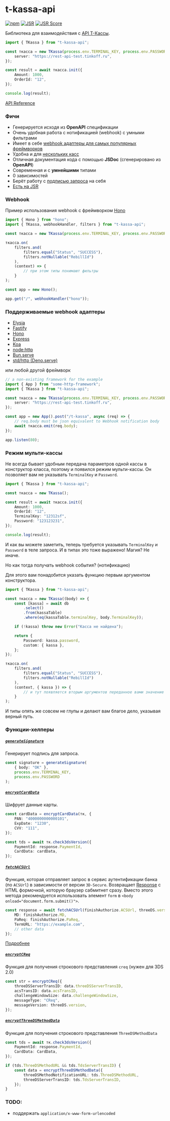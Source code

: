 # t-kassa-api

[![npm](https://img.shields.io/npm/v/t-kassa-api?logo=npm&style=flat&labelColor=000&color=3b82f6)](https://www.npmjs.org/package/t-kassa-api)
[![JSR](https://jsr.io/badges/@kravets/t-kassa-api)](https://jsr.io/@kravets/t-kassa-api)
[![JSR Score](https://jsr.io/badges/@kravets/t-kassa-api/score)](https://jsr.io/@kravets/t-kassa-api)

</div>

Библиотека для взаимодействия с [API Т-Кассы](https://www.tbank.ru/kassa/dev/payments/index.html).

```ts
import { TKassa } from "t-kassa-api";

const ткасса = new TKassa(process.env.TERMINAL_KEY, process.env.PASSWORD, {
    server: "https://rest-api-test.tinkoff.ru",
});

const result = await ткасса.init({
    Amount: 1000,
    OrderId: "12",
});

console.log(result);
```

[API Reference](https://jsr.io/@kravets/t-kassa-api/doc)

### Фичи

-   Генерируется исходя из **OpenAPI** спецификации
-   Очень удобная работа с нотификацией (webhook) с умными фильтрами
-   Имеет в себе [webhook адаптеры для самых популярных фреймворков](#поддерживаемые-webhook-адаптеры)
-   Удобна и для [нескольких касс](#режим-мульти-кассы)
-   Отличная документация кода с помощью **JSDoc** (сгенерировано из **OpenAPI**)
-   Современная и с **умнейшими** типами
-   0 зависимостей
-   Берёт работу с [подписью запроса](https://www.tbank.ru/kassa/dev/payments/index.html#section/Podpis-zaprosa) на себя
-   [Есть на JSR](https://jsr.io/@kravets/t-kassa-api)

### Webhook

Пример использования webhook с фреймворком [Hono](https://hono.dev/)

```ts
import { Hono } from "hono";
import { TKassa, webhookHandler, filters } from "t-kassa-api";

const ткасса = new TKassa(process.env.TERMINAL_KEY, process.env.PASSWORD);

ткасса.on(
    filters.and(
        filters.equal("Status", "SUCCESS"),
        filters.notNullable("RebillId")
    ),
    (context) => {
        // при этом типы понимают фильтры
    }
);

const app = new Hono();

app.get("/", webhookHandler("hono"));
```

### Поддерживаемые webhook адаптеры

-   [Elysia](https://elysiajs.com/)
-   [Fastify](https://fastify.dev/)
-   [Hono](https://hono.dev/)
-   [Express](https://expressjs.com/)
-   [Koa](https://koajs.com/)
-   [node:http](https://nodejs.org/api/http.html)
-   [Bun.serve](https://bun.sh/docs/api/http)
-   [std/http (Deno.serve)](https://docs.deno.com/runtime/manual/runtime/http_server_apis#http-server-apis)

или любой другой фреймворк

```ts
// a non-existing framework for the example
import { App } from "some-http-framework";
import { TKassa } from "t-kassa-api";

const ткасса = new TKassa(process.env.TERMINAL_KEY, process.env.PASSWORD, {
    server: "https://rest-api-test.tinkoff.ru",
});

const app = new App().post("/t-kassa", async (req) => {
    // req.body must be json equivalent to Webhook notification body
    await ткасса.emit(req.body);
});

app.listen(80);
```

### Режим мульти-кассы

Не всегда бывает удобным передача параметров одной кассы в конструктор класса, поэтому и появился режим мульти-кассы. Он позволяет вам не указывать `TerminalKey` и `Password`.

```ts
import { TKassa } from "t-kassa-api";

const ткасса = new TKassa();

const result = await ткасса.init({
    Amount: 1000,
    OrderId: "12",
    TerminalKey: "12312sf",
    Password: "123123231",
});

console.log(result);
```

И как вы можете заметить, теперь требуется указывать `TerminalKey` и `Password` в теле запроса. И в типах это тоже выражено! Магия? Не иначе.

Но как тогда получать webhook события? (нотификацию)

Для этого вам понадобится указать функцию первым аргументом конструктора.

```ts
import { TKassa } from "t-kassa-api";

const ткасса = new TKassa((body) => {
    const [kassa] = await db
        .select()
        .from(kassaTable)
        .where(eq(kassaTable.terminalKey, body.TerminalKey));

    if (!kassa) throw new Error("Касса не найдена");

    return {
        Password: kassa.password,
        custom: { kassa },
    };
});

ткасса.on(
    filters.and(
        filters.equal("Status", "SUCCESS"),
        filters.notNullable("RebillId")
    ),
    (context, { kassa }) => {
        // и тут появляется вторым аргументов переданное вами значение в custom
    }
);
```

И типы опять же совсем не глупы и делают вам благое дело, указывая верный путь.

### Функции-хелперы

##### [`generateSignature`](https://jsr.io/@kravets/t-kassa-api/doc/~/generateSignature)

Генерирует подпись для запроса.

```ts
const signature = generateSignature(
    { body: "OK" },
    process.env.TERMINAL_KEY,
    process.env.PASSWORD
);
```

##### [`encryptCardData`](https://jsr.io/@kravets/t-kassa-api/doc/~/encryptCardData)

Шифрует данные карты.

```ts
const cardData = encryptCardData(тк, {
    PAN: "4000000000000101",
    ExpDate: "1230",
    CVV: "111",
});

const tds = await тк.check3dsVersion({
    PaymentId: response.PaymentId,
    CardData: cardData,
});
```

##### [`fetchACSUrl`](https://jsr.io/@kravets/t-kassa-api/doc/~/fetchACSUrl)

Функция, которая отправляет запрос в сервис аутентификации банка (по `ACSUrl`) в зависимости от версии `3D-Secure`. Возвращает [Response](https://developer.mozilla.org/en-US/docs/Web/API/Response) с HTML формочкой, которую браузер сабмитнет сразу. Вместо этого метода рекомендуется использовать элемент `form` в `<body onload="document.form.submit()">`.

```ts
const response = await fetchACSUrl(finishAuthorize.ACSUrl, threeDS.version, {
    MD: finishAuthorize.MD,
    PaReq: finishAuthorize.PaReq,
    TermURL: "https://example.com",
    // other data
});
```

[Подробнее](https://www.tbank.ru/kassa/dev/payments/index.html#tag/Scenarii-oplaty-po-karte/Scenarii-platezha)

##### [`encryptCReq`](https://jsr.io/@kravets/t-kassa-api/doc/~/encryptCReq)

Функция для получения строкового представления `creq` (нужен для 3DS 2.0)

```ts
const str = encryptCReq({
    threeDSServerTransID: data.threeDSServerTransID,
    acsTransID: data.acsTransID,
    challengeWindowSize: data.challengeWindowSize,
    messageType: "CReq",
    messageVersion: threeDS.version,
});
```

##### [`encryptThreeDSMethodData`](https://jsr.io/@kravets/t-kassa-api/doc/~/encryptThreeDSMethodData)

Функция для получения строкового представления `ThreeDSMethodData`

```ts
const tds = await тк.check3dsVersion({
    PaymentId: response.PaymentId,
    CardData: CardData,
});

if (tds.ThreeDSMethodURL && tds.TdsServerTransID) {
    const data = encryptThreeDSMethodData({
        threeDSMethodNotificationURL: tds.ThreeDSMethodURL,
        threeDSServerTransID: tds.TdsServerTransID,
    });
}
```

### TODO:

-   поддержать `application/x-www-form-urlencoded`
